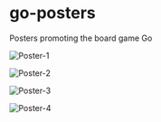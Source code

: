 # go-posters
Posters promoting the board game Go

![Poster-1](https://fireproof.github.com/images/poster-1.png)

![Poster-2](https://fireproof.github.com/images/BandW_go_poster-1.png)

![Poster-3](https://fireproof.github.com/images/9x9_poster.png)

![Poster-4](https://fireproof.github.com/images/RWB.png)